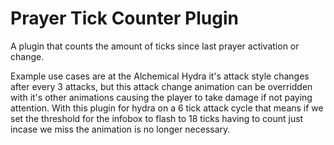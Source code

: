 # Prayer Tick Counter Plugin
A plugin that counts the amount of ticks since last prayer activation or change. 

Example use cases are at the Alchemical Hydra it's attack style changes after every 3 attacks, but this attack change animation can be overridden with it's other animations causing the player to take damage if not paying attention.
With this plugin for hydra on a 6 tick attack cycle that means if we set the threshold for the infobox to flash to 18 ticks having to count just incase we miss the animation is no longer necessary.
